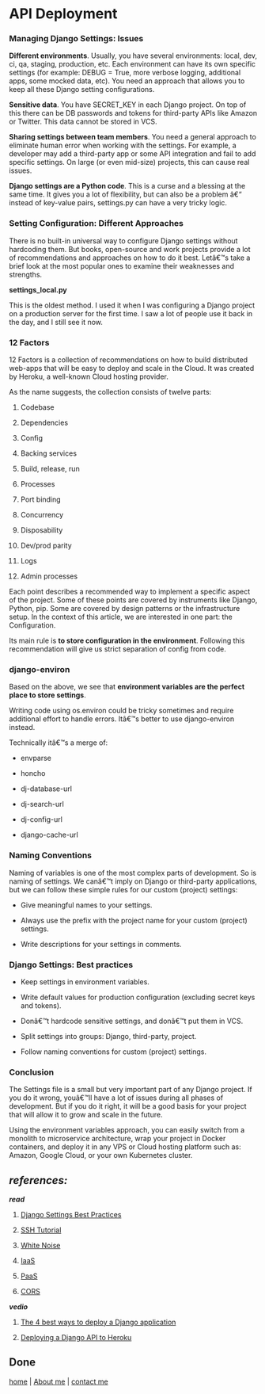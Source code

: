 # API Deployment

### Managing Django Settings: Issues

**Different environments**. Usually, you have several environments: local, dev, ci, qa, staging, production, etc. Each environment can have its own specific settings (for example: DEBUG = True, more verbose logging, additional apps, some mocked data, etc). You need an approach that allows you to keep all these Django setting configurations.

**Sensitive data**. You have SECRET_KEY in each Django project. On top of this there can be DB passwords and tokens for third-party APIs like Amazon or Twitter. This data cannot be stored in VCS.

**Sharing settings between team members**. You need a general approach to eliminate human error when working with the settings. For example, a developer may add a third-party app or some API integration and fail to add specific settings. On large (or even mid-size) projects, this can cause real issues.

**Django settings are a Python code**. This is a curse and a blessing at the same time. It gives you a lot of flexibility, but can also be a problem â€“ instead of key-value pairs, settings.py can have a very tricky logic.

### Setting Configuration: Different Approaches

There is no built-in universal way to configure Django settings without hardcoding them. But books, open-source and work projects provide a lot of recommendations and approaches on how to do it best. Letâ€™s take a brief look at the most popular ones to examine their weaknesses and strengths.

**settings_local.py**

This is the oldest method. I used it when I was configuring a Django project on a production server for the first time. I saw a lot of people use it back in the day, and I still see it now.

### 12 Factors

12 Factors is a collection of recommendations on how to build distributed web-apps that will be easy to deploy and scale in the Cloud. It was created by Heroku, a well-known Cloud hosting provider.

As the name suggests, the collection consists of twelve parts:

1. Codebase

1. Dependencies

1. Config

1. Backing services

1. Build, release, run

1. Processes

1. Port binding

1. Concurrency

1. Disposability

1. Dev/prod parity

1. Logs

1. Admin processes

Each point describes a recommended way to implement a specific aspect of the project. Some of these points are covered by instruments like Django, Python, pip. Some are covered by design patterns or the infrastructure setup. In the context of this article, we are interested in one part: the Configuration.

Its main rule is **to store configuration in the environment**. Following this recommendation will give us strict separation of config from code.


### django-environ

Based on the above, we see that **environment variables are the perfect place to store settings**.

Writing code using os.environ could be tricky sometimes and require additional effort to handle errors. Itâ€™s better to use django-environ instead.

Technically itâ€™s a merge of:

- envparse

- honcho

- dj-database-url

- dj-search-url

- dj-config-url

- django-cache-url

### Naming Conventions

Naming of variables is one of the most complex parts of development. So is naming of settings. We canâ€™t imply on Django or third-party applications, but we can follow these simple rules for our custom (project) settings:

- Give meaningful names to your settings.

- Always use the prefix with the project name for your custom (project) settings.

- Write descriptions for your settings in comments.

### Django Settings: Best practices

- Keep settings in environment variables.

- Write default values for production configuration (excluding secret keys and tokens).

- Donâ€™t hardcode sensitive settings, and donâ€™t put them in VCS.

- Split settings into groups: Django, third-party, project.

- Follow naming conventions for custom (project) settings.

### Conclusion

The Settings file is a small but very important part of any Django project. If you do it wrong, youâ€™ll have a lot of issues during all phases of development. But if you do it right, it will be a good basis for your project that will allow it to grow and scale in the future.

Using the environment variables approach, you can easily switch from a monolith to microservice architecture, wrap your project in Docker containers, and deploy it in any VPS or Cloud hosting platform such as: Amazon, Google Cloud, or your own Kubernetes cluster.

## **_references:_**

**_read_**

1. [Django Settings Best Practices](https://djangostars.com/blog/configuring-django-settings-best-practices/)

1. [SSH Tutorial](https://www.hostinger.com/tutorials/ssh-tutorial-how-does-ssh-work)

1. [White Noise](http://whitenoise.evans.io/en/stable/)

1. [IaaS](https://en.wikipedia.org/wiki/Infrastructure_as_a_service)

1. [PaaS](https://en.wikipedia.org/wiki/Platform_as_a_service)

1. [CORS](https://en.m.wikipedia.org/wiki/Cross-origin_resource_sharing)


**_vedio_**

1. [The 4 best ways to deploy a Django application](https://www.youtube.com/watch?v=IoxHUrbiqUo)

1. [Deploying a Django API to Heroku](https://www.youtube.com/watch?v=7-4je7mPjtU)

## Done

[home](../README.md) | [About me](../about-me.md) | [contact me](../contact-me.md)